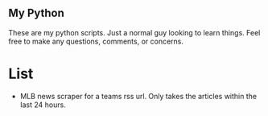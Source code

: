 ## My Python
These are my python scripts. Just a normal guy looking to learn things. Feel free to make any questions, comments, or concerns.

# List

* MLB news scraper for a teams rss url. Only takes the articles within the last 24 hours.

